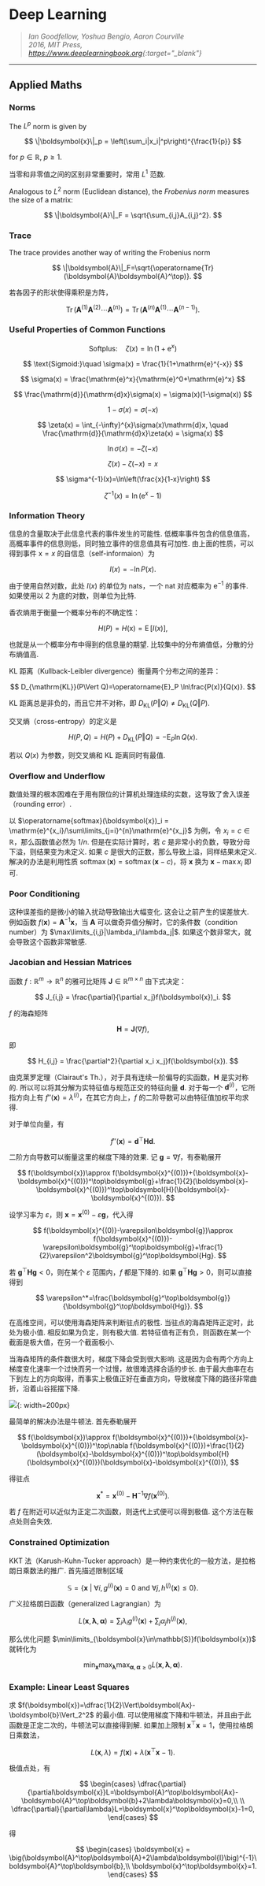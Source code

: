 # Deep Learning

>*Ian Goodfellow, Yoshua Bengio, Aaron Courville*  
*2016, MIT Press, <https://www.deeplearningbook.org>{:target="_blank"}*  

---

## Applied Maths

### Norms

The $L^p$ norm is given by

$$
\|\boldsymbol{x}\|_p = \left(\sum_i|x_i|^p\right)^{\frac{1}{p}}
$$

for $p\in\mathbb{R}$, $p\ge1$.

当零和非零值之间的区别非常重要时，常用 $L^1$ 范数.

Analogous to $L^2$ norm (Euclidean distance), the *Frobenius norm* measures the size of a matrix:

$$
\|\boldsymbol{A}\|_F = \sqrt{\sum_{i,j}A_{i,j}^2}.
$$

### Trace

The trace provides another way of writing the Frobenius norm

$$
\|\boldsymbol{A}\|_F=\sqrt{\operatorname{Tr}(\boldsymbol{A}\boldsymbol{A}^\top)}.
$$

若各因子的形状使得乘积是方阵，

$$
\operatorname{Tr}(\boldsymbol{A}^{(1)}\boldsymbol{A}^{(2)}\cdots\boldsymbol{A}^{(n)})=\operatorname{Tr}(\boldsymbol{A}^{(n)}\boldsymbol{A}^{(1)}\cdots\boldsymbol{A}^{(n-1)}).
$$

### Useful Properties of Common Functions

$$
\text{Softplus:}\quad \zeta(x) = \ln(1+\mathrm{e}^x)
$$

$$
\text{Sigmoid:}\quad \sigma(x) = \frac{1}{1+\mathrm{e}^{-x}}
$$

$$
\sigma(x) = \frac{\mathrm{e}^x}{\mathrm{e}^0+\mathrm{e}^x}
$$

$$
\frac{\mathrm{d}}{\mathrm{d}x}\sigma(x) = \sigma(x)(1-\sigma(x))
$$

$$
1-\sigma(x) = \sigma(-x)
$$

$$
\zeta(x) = \int_{-\infty}^{x}\sigma(x)\mathrm{d}x, \quad \frac{\mathrm{d}}{\mathrm{d}x}\zeta(x) = \sigma(x)
$$

$$
\ln\sigma(x)=-\zeta(-x)
$$

$$
\zeta(x)-\zeta(-x)=x
$$

$$
\sigma^{-1}(x)=\ln\left(\frac{x}{1-x}\right)
$$

$$
\zeta^{-1}(x)=\ln(\mathrm{e}^x-1)
$$

### Information Theory

信息的含量取决于此信息代表的事件发生的可能性. 低概率事件包含的信息值高，高概率事件的信息则低，同时独立事件的信息值具有可加性. 由上面的性质，可以得到事件 $\mathrm{x}=x$ 的自信息（self-informaion）为

$$
I(x) = -\ln P(x).
$$

由于使用自然对数，此处 $I(x)$ 的单位为 nats，一个 nat 对应概率为 $\mathrm{e}^{-1}$ 的事件. 如果使用以 $2$ 为底的对数，则单位为比特.

香农熵用于衡量一个概率分布的不确定性：

$$
H(P)=H(\mathrm{x}) = \operatorname{E}\big[I(x)\big],
$$

也就是从一个概率分布中得到的信息量的期望. 比较集中的分布熵值低，分散的分布熵值高.

KL 距离（Kullback-Leibler divergence）衡量两个分布之间的差异：

$$
D_{\mathrm{KL}}(P\Vert Q)=\operatorname{E}_P \ln\frac{P(x)}{Q(x)}.
$$

KL 距离总是非负的，而且它并不对称，即 $D_{\mathrm{KL}}(P\Vert Q)\ne D_{\mathrm{KL}}(Q\Vert P)$.

交叉熵（cross-entropy）的定义是

$$
H(P,Q) = H(P) + D_{\mathrm{KL}}(P\Vert Q) =  -\operatorname{E}_P\ln Q(x).
$$

若以 $Q(x)$ 为参数，则交叉熵和 KL 距离同时有最值.

### Overflow and Underflow

数值处理的根本困难在于用有限位的计算机处理连续的实数，这导致了舍入误差（rounding error）.

以 $\operatorname{softmax}(\boldsymbol{x})_i = \mathrm{e}^{x_i}/\sum\limits_{j=i}^{n}\mathrm{e}^{x_j}$ 为例，令 $x_i=c\in\mathbb{R}$，那么函数值必然为 $1/n$. 但是在实际计算时，若 $c$ 是非常小的负数，导致分母下溢，则结果变为未定义. 如果 $c$ 是很大的正数，那么导致上溢，同样结果未定义. 解决的办法是利用性质 $\operatorname{softmax}(\boldsymbol{x})=\operatorname{softmax}(\boldsymbol{x}-c)$，将 $\boldsymbol{x}$ 换为 $\boldsymbol{x}-\max x_i$ 即可.

### Poor Conditioning

这种误差指的是微小的输入扰动导致输出大幅变化. 这会让之前产生的误差放大. 例如函数 $f(\boldsymbol{x}) = \boldsymbol{A}^{-1}\boldsymbol{x}$，当 $\boldsymbol{A}$ 可以做奇异值分解时，它的条件数（condition number）为 $\max\limits_{i,j}|\lambda_i/\lambda_j|$. 如果这个数非常大，就会导致这个函数非常敏感.

### Jacobian and Hessian Matrices

函数 $f: \mathbb{R}^m\rightarrow\mathbb{R}^n$ 的雅可比矩阵 $\boldsymbol{J}\in\mathbb{R}^{m\times n}$ 由下式决定：

$$
J_{i,j} = \frac{\partial}{\partial x_j}f(\boldsymbol{x})_i.
$$

$f$ 的海森矩阵

$$
\boldsymbol{H} = \boldsymbol{J}(\nabla f),
$$

即

$$
H_{i,j} = \frac{\partial^2}{\partial x_i x_j}f(\boldsymbol{x}).
$$

由克莱罗定理（Clairaut's Th.），对于具有连续一阶偏导的实函数，$\boldsymbol{H}$ 是实对称的. 所以可以将其分解为实特征值与规范正交的特征向量 $\boldsymbol{d}$. 对于每一个 $\boldsymbol{d}^{(i)}$，它所指方向上有 $f''(\boldsymbol{x})=\lambda^{(i)}$，在其它方向上，$f$ 的二阶导数可以由特征值加权平均求得.

对于单位向量，有

$$
f''(\boldsymbol{x})=\boldsymbol{d}^{\top}\boldsymbol{Hd}.
$$

二阶方向导数可以衡量这里的梯度下降的效果. 记 $\boldsymbol{g}=\nabla f$，有泰勒展开

$$
f(\boldsymbol{x})\approx f(\boldsymbol{x}^{(0)})+(\boldsymbol{x}-\boldsymbol{x}^{(0)})^\top\boldsymbol{g}+\frac{1}{2}(\boldsymbol{x}-\boldsymbol{x}^{(0)})^\top\boldsymbol{H}(\boldsymbol{x}-\boldsymbol{x}^{(0)}).
$$

设学习率为 $\varepsilon$，则 $\boldsymbol{x} = \boldsymbol{x}^{(0)}-\varepsilon\boldsymbol{g}$，代入得

$$
f(\boldsymbol{x}^{(0)}-\varepsilon\boldsymbol{g})\approx f(\boldsymbol{x}^{(0)})-\varepsilon\boldsymbol{g}^\top\boldsymbol{g}+\frac{1}{2}\varepsilon^2\boldsymbol{g}^\top\boldsymbol{Hg}.
$$

若 $\boldsymbol{g}^\top\boldsymbol{Hg}<0$，则在某个 $\varepsilon$ 范围内，$f$ 都是下降的. 如果 $\boldsymbol{g}^\top\boldsymbol{Hg}>0$，则可以直接得到

$$
\varepsilon^*=\frac{\boldsymbol{g}^\top\boldsymbol{g}}{\boldsymbol{g}^\top\boldsymbol{Hg}}.
$$

在高维空间，可以使用海森矩阵来判断驻点的极性. 当驻点的海森矩阵正定时，此处为极小值. 相反如果为负定，则有极大值. 若特征值有正有负，则函数在某一个截面是极大值，在另一个截面极小.

当海森矩阵的条件数很大时，梯度下降会受到很大影响. 这是因为会有两个方向上梯度变化速率一个过快而另一个过慢，故很难选择合适的步长. 由于最大曲率在右下到左上的方向取得，而事实上极值正好在垂直方向，导致梯度下降的路径非常曲折，沿着山谷摇摆下降.

![](../img/dl-4.6-gradient-descent.jpg){: width=200px}

最简单的解决办法是牛顿法. 首先泰勒展开

$$
f(\boldsymbol{x})\approx f(\boldsymbol{x}^{(0)})+(\boldsymbol{x}-\boldsymbol{x}^{(0)})^\top\nabla f(\boldsymbol{x}^{(0)})+\frac{1}{2}(\boldsymbol{x}-\boldsymbol{x}^{(0)})^\top\boldsymbol{H}(\boldsymbol{x}^{(0)})(\boldsymbol{x}-\boldsymbol{x}^{(0)}),
$$

得驻点

$$
\boldsymbol{x}^* = \boldsymbol{x}^{(0)}-\boldsymbol{H}^{-1}\nabla f(\boldsymbol{x}^{(0)}).
$$

若 $f$ 在附近可以近似为正定二次函数，则迭代上式便可以得到极值. 这个方法在鞍点处则会失效.

### Constrained Optimization

KKT 法（Karush-Kuhn-Tucker approach）是一种约束优化的一般方法，是拉格朗日乘数法的推广. 首先描述限制区域

$$
\mathbb{S} = \big\{\boldsymbol{x}\ |\ \forall i,g^{(i)}(\boldsymbol{x})=0\ \mathrm{and}\ \forall j,h^{(j)}(\boldsymbol{x})\le0\big\}.
$$

广义拉格朗日函数（generalized Lagrangian）为

$$
L(\boldsymbol{x}, \boldsymbol{\lambda},\boldsymbol{\alpha}) = \sum_i\lambda_ig^{(i)}(\boldsymbol{x})+\sum_j\alpha_jh^{(j)}(\boldsymbol{x}),
$$

那么优化问题 $\min\limits_{\boldsymbol{x}\in\mathbb{S}}f(\boldsymbol{x})$ 就转化为

$$
\min_{\boldsymbol{x}}\max_{\boldsymbol{\lambda}}\max_{\boldsymbol{\alpha}, \boldsymbol{\alpha}\ge0} L(\boldsymbol{x}, \boldsymbol{\lambda},\boldsymbol{\alpha}).
$$

### Example: Linear Least Squares

求 $f(\boldsymbol{x})=\dfrac{1}{2}\Vert\boldsymbol{Ax}-\boldsymbol{b}\Vert_2^2$ 的最小值. 可以使用梯度下降和牛顿法，并且由于此函数是正定二次的，牛顿法可以直接得到解. 如果加上限制 $\boldsymbol{x}^\top\boldsymbol{x}=1$，使用拉格朗日乘数法，

$$
L(\boldsymbol{x},\lambda)=f(\boldsymbol{x})+\lambda\big(\boldsymbol{x}^\top\boldsymbol{x}-1\big).
$$

极值点处，有

$$
\begin{cases}
\dfrac{\partial}{\partial\boldsymbol{x}}L=\boldsymbol{A}^\top\boldsymbol{Ax}-\boldsymbol{A}^\top\boldsymbol{b}+2\lambda\boldsymbol{x}=0,\\
\\
\dfrac{\partial}{\partial\lambda}L=\boldsymbol{x}^\top\boldsymbol{x}-1=0,
\end{cases}
$$

得

$$
\begin{cases}
\boldsymbol{x} = \big(\boldsymbol{A}^\top\boldsymbol{A}+2\lambda\boldsymbol{I}\big)^{-1}\boldsymbol{A}^\top\boldsymbol{b},\\
\boldsymbol{x}^\top\boldsymbol{x}=1.
\end{cases}
$$
